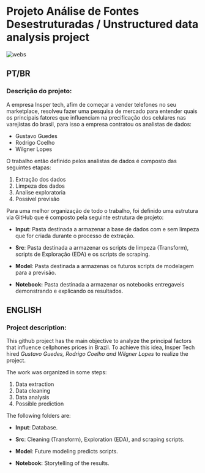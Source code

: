 # Projeto Análise de Fontes Desestruturadas / Unstructured data analysis project
![webs](https://user-images.githubusercontent.com/62568619/118508261-69a3e400-b705-11eb-932d-b1e67e091682.jpg)

## PT/BR 

### Descrição do projeto:

A empresa Insper tech, afim de começar a vender telefones no seu marketplace, resolveu fazer uma pesquisa de mercado para entender quais os principais fatores que influenciam na precificação dos celulares nas varejistas do brasil, para isso a empresa contratou os analistas de dados:

- Gustavo Guedes
- Rodrigo Coelho
- Wilgner Lopes

O trabalho então definido pelos analistas de dados é composto das seguintes etapas:

1) Extração dos dados 
2) Limpeza dos dados 
3) Analise exploratoria
4) Possivel previsão

Para uma melhor organização de todo o trabalho, foi definido uma estrutura via GitHub que é composto pela seguinte estrutura de projeto:

- **Input**: Pasta destinada a armazenar a base de dados com e sem limpeza que for criada durante o processo de extração.

- **Src**: Pasta destinada a armazenar os scripts de limpeza (Transform), scripts de Exploração (EDA) e os scripts de scraping.

- **Model**: Pasta destinada a armazenas os futuros scripts de modelagem para a previsão.

- **Notebook:** Pasta destinada a armazenar os notebooks entregaveis demonstrando e explicando os resultados.

## ENGLISH

### Project description:

This github project has the main objective to analyze the principal factors that influence cellphones prices in Brazil. To achieve this idea, Insper Tech hired *Gustavo Guedes, Rodrigo Coelho and Wilgner Lopes* to realize the project.

The work was organized in some steps:
1) Data extraction 
2) Data cleaning 
3) Data analysis 
4) Possible prediction 

The following folders are:

- **Input**: Database.

- **Src**: Cleaning (Transform), Exploration (EDA), and scraping scripts.  

- **Model**: Future modeling predicts scripts. 

- **Notebook:** Storytelling of the results. 
